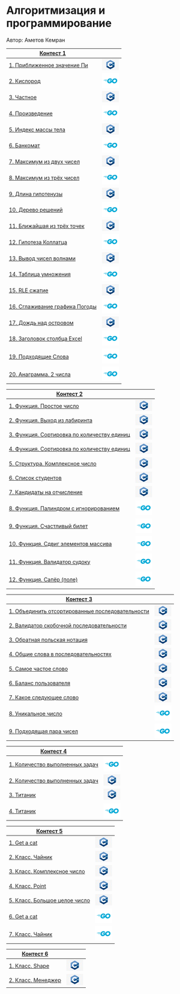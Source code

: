# Алгоритмизация и программирование

Автор: Аметов Кемран

|[Контест 1](https://contest.yandex.ru/contest/52142/problems/) |  |
| --- | :-: |
| [1. Приближенное значение Пи](./contest_01/01/main.cpp) | ![](./img/cpp.png) |
| [2. Кислород](./contest_01/02/main.go) |  ![](./img/go.png) |
| [3. Частное](./contest_01/03/main.cpp) | ![](./img/cpp.png) |
| [4. Произведение](./contest_01/04/main.go) |  ![](./img/go.png) |
| [5. Индекс массы тела](./contest_01/05/main.cpp) | ![](./img/cpp.png) |
| [6. Банкомат](./contest_01/06/main.go) |  ![](./img/go.png) |
| [7. Максимум из двух чисел](./contest_01/07/main.cpp) | ![](./img/cpp.png) |
| [8. Максимум из трёх чисел](./contest_01/08/main.go) |  ![](./img/go.png) |
| [9. Длина гипотенузы](./contest_01/09/main.cpp) | ![](./img/cpp.png) |
| [10. Дерево решений](./contest_01/10/main.go) |  ![](./img/go.png) |
| [11. Ближайшая из трёх точек](./contest_01/11/main.cpp) | ![](./img/cpp.png) |
| [12. Гипотеза Коллатца](./contest_01/12/main.go) |  ![](./img/go.png) |
| [13. Вывод чисел волнами](./contest_01/13/main.cpp) | ![](./img/cpp.png) |
| [14. Таблица умножения](./contest_01/14/main.go) |  ![](./img/go.png) |
| [15. RLE сжатие](./contest_01/15/main.cpp) | ![](./img/cpp.png) |
| [16. Сглаживание графика Погоды](./contest_01/16/main.go) |  ![](./img/go.png) |
| [17. Дождь над островом](./contest_01/17/main.cpp) | ![](./img/cpp.png) |
| [18. Заголовок столбца Excel](./contest_01/18/main.go) |  ![](./img/go.png) |
| [19. Подходящие Слова](./contest_01/19/main.go) |  ![](./img/go.png) |
| [20. Анаграмма. 2 числа                          ](./contest_01/20/main.go) |  ![](./img/go.png) |

|[Контест 2](https://contest.yandex.ru/contest/52676/problems/) |  |
| --- | :-: |
| [1. Функция. Простое число](./contest_02/01/main.cpp) | ![](./img/cpp.png) |
| [2. Функция. Выход из лабиринта](./contest_02/02/main.go) |  ![](./img/cpp.png) |
| [3. Функция. Сортировка по количеству единиц](./contest_02/03/main.cpp) | ![](./img/cpp.png) |
| [4. Функция. Сортировка по количеству единиц](./contest_02/04/main.cpp) | ![](./img/cpp.png) |
| [5. Структура. Комплексное число](./contest_02/05/main.cpp) | ![](./img/cpp.png) |
| [6. Список студентов](./contest_02/06/main.cpp) | ![](./img/cpp.png) |
| [7. Кандидаты на отчисление](./contest_02/07/main.cpp) | ![](./img/cpp.png) |
| [8. Функция. Палиндром с игнорированием](./contest_02/08/main.go) |  ![](./img/go.png) |
| [9. Функция. Счастливый билет](./contest_02/09/main.go) |  ![](./img/go.png) |
| [10. Функция. Сдвиг элементов массива](./contest_02/10/main.go) |  ![](./img/go.png) |
| [11. Функция. Валидатор судоку](./contest_02/11/main.go) |  ![](./img/go.png) |
| [12. Функция. Сапёр (поле)                       ](./contest_02/12/main.go) |  ![](./img/go.png) |

|[Контест 3](https://contest.yandex.ru/contest/53504/problems/) |  |
| --- | :-: |
| [1. Объединить отсортированные последовательности](./contest_03/01/main.cpp) | ![](./img/cpp.png) |
| [2. Валидатор скобочной последовательности](./contest_03/02/main.cpp) |  ![](./img/cpp.png) |
| [3. Обратная польская нотация](./contest_03/03/main.cpp) | ![](./img/cpp.png) |
| [4. Общие слова в последовательностях](./contest_03/04/main.cpp) | ![](./img/cpp.png) |
| [5. Самое частое слово](./contest_03/05/main.cpp) | ![](./img/cpp.png) |
| [6. Баланс пользователя](./contest_03/06/main.cpp) | ![](./img/cpp.png) |
| [7. Какое следующее слово](./contest_03/07/main.cpp) | ![](./img/cpp.png) |
| [8. Уникальное число](./contest_03/08/main.go) | ![](./img/go.png) |
| [9. Подходящая пара чисел](./contest_03/09/main.go) | ![](./img/go.png) |

|[Контест 4](https://contest.yandex.ru/contest/54625/problems/) |  | 
| --- | :-: |
| [1. Количество выполненных задач](./contest_04/01/main.go) | ![](./img/go.png) |
| [2. Количество выполненных задач](./contest_04/02/main.cpp) | ![](./img/cpp.png) |
| [3. Титаник](./contest_04/03/main.cpp) | ![](./img/cpp.png) |
| [4. Титаник](./contest_04/04/main.go) | ![](./img/go.png) |

|[Контест 5](https://contest.yandex.ru/contest/55465/problems/) |  | 
| --- | :-: |
| [1. Get a cat](./contest_05/01/main.cpp) | ![](./img/cpp.png) |
| [2. Класс. Чайник](./contest_05/02/main.cpp) | ![](./img/cpp.png) |
| [3. Класс. Комплексное число](./contest_05/03/main.cpp) | ![](./img/cpp.png) |
| [4. Класс. Point](./contest_05/04/main.cpp) | ![](./img/cpp.png) |
| [5. Класс. Большое целое число](./contest_05/05/main.cpp) | ![](./img/cpp.png) |
| [6. Get a cat](./contest_05/06/main.go) | ![](./img/go.png) |
| [7. Класс. Чайник](./contest_05/07/main.go) | ![](./img/go.png) |

|[Контест 6](https://contest.yandex.ru/contest/55918/problems/) |  | 
| --- | :-: |
| [1. Класс. Shape](./contest_06/01/main.cpp) | ![](./img/cpp.png) |
| [2. Класс. Менеджер](./contest_06/02/main.cpp) | ![](./img/cpp.png) |



